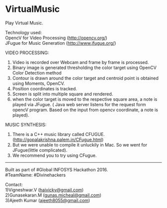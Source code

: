 # VirtualMusic
Play Virtual Music.


Technology used: <br/>
  OpencV for Video Processing (http://opencv.org/)<br/>
  JFugue for Music Generation (http://www.jfugue.org/)<br/>
  
VIDEO PROCESSING:<br/>
  1) Video is recorded over Webcam and frame by frame is processed.<br/>
  2) Binary image is generated thresholding the color target using OpenCV Color Detection method<br/>
  3) Contour is drawn around the color target and centroid point is obtained using Moments, OpenCV.<br/>
  4) Position coordinates is tracked.<br/>
  5) Screen is split into multiple square and rendered.<br/> 
  6) when the color target is moved to the respective square area, a note is played via JFugue. ( Java web server listens for the request form opencV program. Based on the input from opencv coordinate, a note is played). <br/>
  
MUSIC SYNTHESIS:<br/>
  1) There is a C++ music library called CFUGUE. (http://gopalakrishna.palem.in/CFugue.html)<br/>
  2) But we were unable to compile it unluckily in Mac. So we went for JFugue(little complicated).<br/>
  3) We recommend you to try using CFugue.<br/>

***************************************************************************************
Built as part of #Global INFOSYS Hackathon 2016.<br/>
#TeamName: #Divinehackers<br/>

Contact:<br/>
  1)Vigneshwar.V (haivicky@gmail.com)<br/>
  2)Gunasekaran.M (gunas.micheal@gmail.com)<br/>
  3)Ajeeth Kumar (ajeeth8055@gmail.com)

